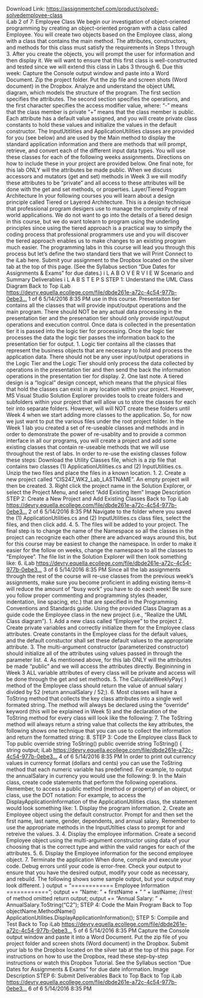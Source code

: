 Download Link: https://assignmentchef.com/product/solved-solvedemployee-class
<br>
iLab 2 of 7: Employee Class We begin our investigation of object-oriented programming by creating an object-oriented program with a class called Employee. You will create two objects based on the Employee class, along with a class that contains the main method. The attributes, constructors, and methods for this class must satisfy the requirements in Steps 1 through 3. After you create the objects, you will prompt the user for information and then display it. We will want to ensure that this first class is well-constructed and tested since we will extend this class in Labs 3 through 6. Due this week: Capture the Console output window and paste into a Word Document. Zip the project folder. Put the zip file and screen shots (Word document) in the Dropbox. Analyze and understand the object UML diagram, which models the structure of the program. The first section specifies the attributes. The second section specifies the operations, and the first character specifies the access modifier value, where: “-” means that the class member is private “+” means that the class member is public. Each attribute has a default value assigned, and you will create private class constants to hold these values and initialize the values in the default constructor. The InputUtitlities and ApplicationUtilities classes are provided for you (see below) and are used by the Main method to display the standard application information and there are methods that will prompt, retrieve, and convert each of the different input data types. You will use these classes for each of the following weeks assignments. Directions on how to include these in your project are provided below. One final note, for this lab ONLY will the attributes be made public. When we discuss accessors and mutators (get and set) methods in Week 3 we will modify these attributes to be “private” and all access to these attributes will be done with the get and set methods, or properties. Layer/Tiered Program Architecture In your following courses you will learn about a design principle called Tiered or Layered Architecture. This is a design technique that professional program desigers use to manage the complexity of real world applications. We do not want to go into the details of a tiered design in this course, but we do want tolearn to program using the underling principles since using the tiered approach is a practical way to simpify the coding process that professional programmers use and you will discover the tiered approach enables us to make changes to an existing program much easier. The programming labs in this course will lead you through this process but let’s define the two standard tiers that we will Print Connect to the iLab here. Submit your assignment to the Dropbox located on the silver tab at the top of this page. (See the Syllabus section “Due Dates for Assignments &amp; Exams” for due dates.) i L A B O V E R V I E W Scenario and Summary Deliverables i L A B S T E P S STEP 1: Understand the UML Class Diagram Back to Top iLab https://devry.equella.ecollege.com/file/dbde261e-a72c-4c54-977b-0ebe3… 1 of 6 5/14/2016 8:35 PM use in this course. Presentaiton tier contains all the classes that will provide input/output operations and the main program. There should NOT be any actual data processing in the presentation tier and the presenation tier should only provide input/ouput operations and execution control. Once data is collected in the presentation tier it is passed into the logic tier for processing. Once the logic tier processes the data the logic tier passes the information back to the presentation tier for output. 1. Logic tier contains all the classes that represent the business objects that are necessary to hold and process the application data. There should not be any user input/output operations in the Logic Tier and the Logic Tier should only process the data collected by operations in the presentation tier and then send the back the information operations in the presentation tier for display. 2. One last note. A tiered design is a “logical” design concept, which means that the physical files that hold the classes can exist in any location within your project. However, MS Visual Studio Solution Explorer provides tools to create folders and subfolders within your project that will allow us to store the classes for each teir into separate folders. However, will will NOT create these folders until Week 4 when we start adding more classes to the application. So, for now we just want to put the various files under the root project folder. In the Week 1 lab you created a set of re-useable classes and methods and in order to demonstrate the power of re-usablity and to provide a common interface in all our programs, you will create a project and add some existing classes that contain re-useable methods that we will use throughout the rest of labs. In order to re-use the existing classes follow these steps: Download the Utility Classes file, which is a zip file that contains two classes (1) ApplicationUtilities.cs and (2) InputUtilities.cs. Unzip the two files and place the files in a known location. 1. 2. Create a new project called “CIS247_WK2_Lab_LASTNAME”. An empty project will then be created. 3. Right click the project name in the Solution Explorer, or select the Project Menu, and select “Add Existing Item” Image Description STEP 2: Create a New Project and Add Existing Classes Back to Top iLab https://devry.equella.ecollege.com/file/dbde261e-a72c-4c54-977b-0ebe3… 2 of 6 5/14/2016 8:35 PM Navigate to the folder where you saved the (1) ApplicationUtilities.cs and (2) InputUtilities.cs class files, select the files, and then click add. 4. 5. The files will be added to your project. The final step is to change the name of the Namespace so all the classes in the project can recognize each other (there are advanced ways around this, but for this course may be easiest to change the namespace. In order to make it easier for the follow on weeks, change the namespace to all the classes to “Employee”. The file list in the Solution Explorer will then look something like: 6. iLab https://devry.equella.ecollege.com/file/dbde261e-a72c-4c54-977b-0ebe3… 3 of 6 5/14/2016 8:35 PM Since all the lab assignments through the rest of the course will re-use classes from the previous week’s assignments, make sure you become proficient in adding existing items–it will reduce the amount of “busy work” you have to do each week! Be sure you follow proper commenting and programming styles (header, indentation, line spacing, etc.) that are specified in the Programming Conventions and Standards guide. Using the provided Class Diagram as a guide code the Employee class in the new project (i.e., “Realize the UML Class diagram”). 1. Add a new class called “Employee” to the project 2. Create private variables and correctly initialize them for the Employee class attributes. Create constants in the Employee class for the default values, and the default constuctor shall set these default values to the appropriate attribute. 3. The multi-argument constructor (parameterized constructor) should initialize all of the attributes using values passed in through the parameter list. 4. As mentioned above, for this lab ONLY will the attributes be made “public” and we will access the attributes directly. Begininning in Week 3 ALL variable attributes of every class will be private and access will be done through the get and set methods. 5. The CalculateWeeklyPay( ) method of the Employee class should return the value of annual salary divided by 52 (return annualSalary / 52;). 6. Most classes will have a ToString method that collects the key class attributes into a single well formated string. The method will always be declared using the “override” keyword (this will be explained in Week 5) and the declaration of the ToString method for every class will look like the following: 7. The ToString method will always return a string value that collects the key attributes, the following shows one technique that you can use to collect the information and return the formatted string: 8. STEP 3: Code the Employee class Back to Top public override string ToString() public override string ToString() { string output; iLab https://devry.equella.ecollege.com/file/dbde261e-a72c-4c54-977b-0ebe3… 4 of 6 5/14/2016 8:35 PM In order to print out currency values in currency format (dollars and cents) you can use the ToString method that each numeric variable has predefined. For example, to output the annualSalary in currency you would use the following: 9. In the Main class, create code statements that perform the following operations. Remember, to access a public method (method or property) of an object, or class, use the DOT notation: For example, to access the DisplayApplicationInformation of the ApplicationUtilities class, the statement would look something like: 1. Display the program information. 2. Create an Employee object using the default constructor. Prompt for and then set the first name, last name, gender, dependents, and annual salary. Remember to use the appropriate methods in the InputUtilties class to prompt for and retreive the values. 3. 4. Display the employee information. Create a second Employee object using the multi-argument constructor using data of your choosing that is the correct type and within the valid ranges for each of the attributes. 5. 6. Display the Employee information for the second employee object. 7. Terminate the application When done, compile and execute your code. Debug errors until your code is error-free. Check your output to ensure that you have the desired output, modify your code as necessary, and rebuild. The following shows some sample output, but your output may look different. } output = “============ Employee Information ============”; output += “Name: ” + firstName + ” ” + lastName; //rest of method omitted return output; output += “Annual Salary: ” + AnnualSalary.ToString(“C2”); STEP 4: Code the Main Program Back to Top objectName.MethodName() ApplicationUtilities.DisplayApplicationInformation(); STEP 5: Compile and Test Back to Top iLab https://devry.equella.ecollege.com/file/dbde261e-a72c-4c54-977b-0ebe3… 5 of 6 5/14/2016 8:35 PM Capture the Console output window and paste it into a Word Document. Put the zip file of you project folder and screen shots (Word document) in the Dropbox. Submit your lab to the Dropbox located on the silver tab at the top of this page. For instructions on how to use the Dropbox, read these step-by-step instructions or watch this Dropbox Tutorial. See the Syllabus section “Due Dates for Assignments &amp; Exams” for due date information. Image Description STEP 6: Submit Deliverables Back to Top Back to Top iLab https://devry.equella.ecollege.com/file/dbde261e-a72c-4c54-977b-0ebe3… 6 of 6 5/14/2016 8:35 PM